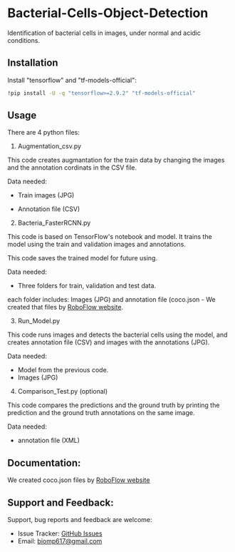 # Bacterial-Cells-Object-Detection

Identification of bacterial cells in images, under normal and acidic conditions.

## Installation

Install "tensorflow" and "tf-models-official":

```bash
!pip install -U -q "tensorflow>=2.9.2" "tf-models-official"
```

## Usage

There are 4 python files:

1. Augmentation_csv.py

This code creates augmantation for the train data by changing the images and the annotation cordinats in the CSV file.

Data needed:

- Train images (JPG)

- Annotation file (CSV)

2.  Bacteria_FasterRCNN.py

This code is based on TensorFlow's notebook and model. It trains the model using the train and validation images and annotations.

This code saves the trained model for future using.

Data needed:

- Three folders for train, validation and test data.

each folder includes: Images (JPG) and annotation file (coco.json - We created that files by [RoboFlow website](https://roboflow.com/).


3. Run_Model.py

This code runs images and detects the bacterial cells using the model, and creates annotation file (CSV) and images with the annotations (JPG).

Data needed:

- Model from the previous code.
- Images (JPG)

4. Comparison_Test.py (optional)

This code compares  the predictions and the ground truth by printing the prediction and the ground truth annotations on the same image.

Data needed:

- annotation file (XML)

## Documentation:

We created coco.json files by [RoboFlow website](https://roboflow.com/)

## Support and Feedback:

Support, bug reports and feedback are welcome:
- Issue Tracker: [GitHub Issues](https://github.com/MiniProject617/Bacterial-Cells-Object-Detection/issues)
- Email: biomp617@gmail.com

